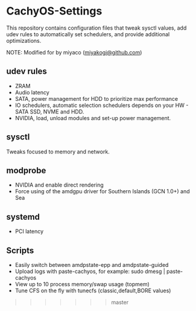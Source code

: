 # CachyOS-Settings
This repository contains configuration files that tweak sysctl values, add udev rules to automatically set schedulers, and provide additional optimizations.

NOTE: Modified for by miyaco (miyakogi@github.com)

## udev rules
- ZRAM
- Audio latency
- SATA, power management for HDD to prioritize max performance 
- IO schedulers, automatic selection schedulers depends on your HW - SATA SSD, NVME and HDD.
- NVIDIA, load, unload modules and set-up power management. 

## sysctl
Tweaks focused to memory and network.

## modprobe
- NVIDIA and enable direct rendering
- Force using of the amdgpu driver for Southern Islands (GCN 1.0+) and Sea

## systemd
- PCI latency

## Scripts
- Easily switch between amdpstate-epp and amdpstate-guided
- Upload logs with paste-cachyos, for example: sudo dmesg | paste-cachyos
- View up to 10 process memory/swap usage (topmem)
- Tune CFS on the fly with tunecfs (classic,default,BORE values)
>>>>>>> master
